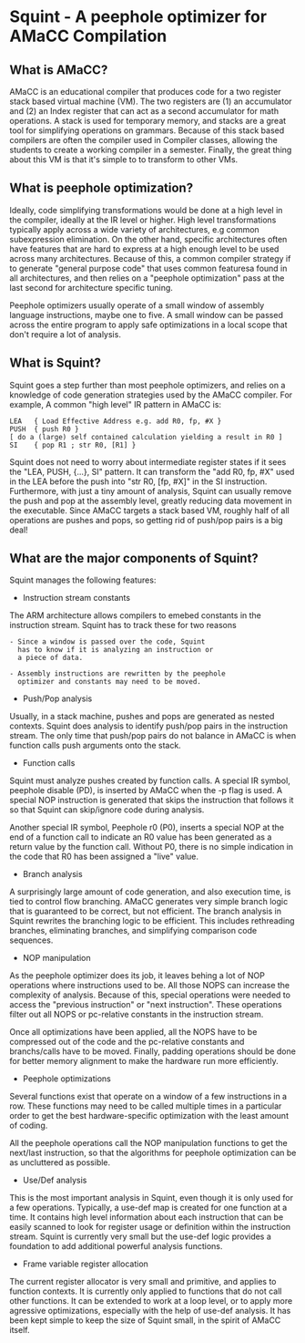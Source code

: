 # Squint - A peephole optimizer for AMaCC Compilation

## What is AMaCC?

AMaCC is an educational compiler that produces code for a 
two register stack based virtual machine (VM).  The two
registers are (1) an accumulator and (2) an Index register
that can act as a second accumulator for math operations.
A stack is used for temporary memory, and stacks are
a great tool for simplifying operations on grammars.
Because of this stack based compilers are often the
compiler used in Compiler classes, allowing the students
to create a working compiler in a semester.  Finally,
the great thing about this VM is that it's simple to
to transform to other VMs.


## What is peephole optimization?
Ideally, code simplifying transformations would be done at a high level
in the compiler, ideally at the IR level or higher. High level
transformations typically apply across a wide variety of architectures, e.g
common subexpression elimination.  On the other hand, specific architectures
often have features that are hard to express at a high enough level to be
used across many architectures.  Because of this, a common compiler strategy
if to generate "general purpose code" that uses common featuresa found in
all architectures, and then relies on a "peephole optimization" pass
at the last second for architecture specific tuning.

Peephole optimizers usually operate of a small window of assembly language
instructions, maybe one to five.  A small window can be passed
across the entire program to apply safe optimizations in a local scope
that don't require a lot of analysis.

## What is Squint?

Squint goes a step further than most peephole optimizers, and relies on
a knowledge of code generation strategies used by the AMaCC compiler.
For example, A common "high level" IR pattern in AMaCC is:
```
LEA   { Load Effective Address e.g. add R0, fp, #X }
PUSH  { push R0 }
[ do a (large) self contained calculation yielding a result in R0 ]
SI    { pop R1 ; str R0, [R1] }
```
Squint does not need to worry about intermediate register states if it
sees the "LEA, PUSH, {...}, SI" pattern.  It can transform the
"add R0, fp, #X" used in the LEA before the push into "str R0, [fp, #X]"
in the SI instruction. Furthermore, with just a tiny amount of analysis,
Squint can usually remove the push and pop at the assembly level, greatly
reducing data movement in the executable. Since AMaCC targets a stack
based VM, roughly half of all operations are pushes and pops, so getting
rid of push/pop pairs is a big deal!

## What are the major components of Squint?

Squint manages the following features:

* Instruction stream constants

The ARM architecture allows compilers to emebed constants
in the instruction stream. Squint has to track these for
two reasons

    - Since a window is passed over the code, Squint
      has to know if it is analyzing an instruction or
      a piece of data.

    - Assembly instructions are rewritten by the peephole
      optimizer and constants may need to be moved.

* Push/Pop analysis

Usually, in a stack machine, pushes and pops are generated as
nested contexts.  Squint does analysis to identify push/pop
pairs in the instruction stream.  The only time that push/pop
pairs do not balance in AMaCC is when function calls push
arguments onto the stack.

* Function calls

Squint must analyze pushes created by function calls.
A special IR symbol, peephole disable (PD), is inserted by
AMaCC when the -p flag is used. A special NOP instruction
is generated that skips the instruction that follows it
so that Squint can skip/ignore code during analysis.

Another special IR symbol, Peephole r0 (P0), inserts
a special NOP at the end of a function call to indicate
an R0 value has been generated as a return value
by the function call.  Without P0, there is no simple
indication in the code that R0 has been assigned a
"live" value.

* Branch analysis

A surprisingly large amount of code generation, and also execution
time, is tied to control flow branching.  AMaCC generates very simple
branch logic that is guaranteed to be correct, but not efficient. 
The branch analysis in Squint rewrites the branching logic to be efficient.
This includes rethreading branches, eliminating branches, and simplifying
comparison code sequences.

* NOP manipulation

As the peephole optimizer does its job, it leaves behing a lot of NOP
operations where instructions used to be.  All those NOPS can increase
the complexity of analysis.  Because of this, special operations
were needed to access the "previous instruction" or "next instruction".
These operations filter out all NOPS or pc-relative constants in the
instruction stream.

Once all optimizations have been applied, all the NOPS have to be
compressed out of the code and the pc-relative constants and branchs/calls
have to be moved.  Finally, padding operations should be done for better
memory alignment to make the hardware run more efficiently.

* Peephole optimizations

Several functions exist that operate on a window of a few instructions
in a row. These functions may need to be called multiple times in a
particular order to get the best hardware-specific optimization with
the least amount of coding.

All the peephole operations call the NOP manipulation functions
to get the next/last instruction, so that the algorithms for peephole
optimization can be as uncluttered as possible.

* Use/Def analysis

This is the most important analysis in Squint, even though it is only
used for a few operations.  Typically, a use-def map is created for
one function at a time.  It contains high level information about each
instruction that can be easily scanned to look for register usage or
definition within the instruction stream.  Squint is currently very small
but the use-def logic provides a foundation to add additional powerful
analysis functions.

* Frame variable register allocation

The current register allocator is very small and primitive, and applies
to function contexts.  It is currently only applied to functions that do not
call other functions. It can be extended to work at a loop level, or to apply
more agressive optimizations, especially with the help of use-def analysis.
It has been kept simple to keep the size of Squint small, in the spirit of
AMaCC itself.
